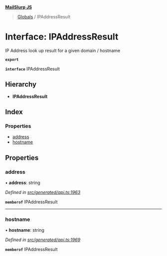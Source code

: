**[MailSlurp JS](../README.md)**

> [Globals](../README.md) / IPAddressResult

# Interface: IPAddressResult

IP Address look up result for a given domain / hostname

**`export`** 

**`interface`** IPAddressResult

## Hierarchy

* **IPAddressResult**

## Index

### Properties

* [address](ipaddressresult.md#address)
* [hostname](ipaddressresult.md#hostname)

## Properties

### address

•  **address**: string

*Defined in [src/generated/api.ts:1963](https://github.com/mailslurp/mailslurp-client/blob/aab6cee/src/generated/api.ts#L1963)*

**`memberof`** IPAddressResult

___

### hostname

•  **hostname**: string

*Defined in [src/generated/api.ts:1969](https://github.com/mailslurp/mailslurp-client/blob/aab6cee/src/generated/api.ts#L1969)*

**`memberof`** IPAddressResult
